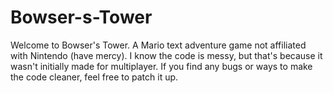 # Bowser-s-Tower
Welcome to Bowser's Tower. A Mario text adventure game not affiliated with Nintendo (have mercy). I know the code is messy, but that's because it wasn't initially made for multiplayer. If you find any bugs or ways to make the code cleaner, feel free to patch it up.
